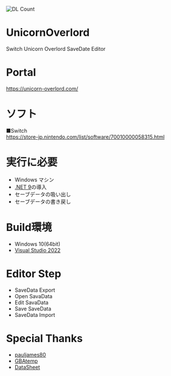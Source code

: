![DL Count](https://img.shields.io/github/downloads/turtle-insect/UnicornOverlord/total.svg)

# UnicornOverlord
Switch Unicorn Overlord SaveDate Editor

# Portal
https://unicorn-overlord.com/

# ソフト
■Switch  
https://store-jp.nintendo.com/list/software/70010000058315.html

# 実行に必要
* Windows マシン
* [.NET 9](https://dotnet.microsoft.com/en-us/download/dotnet/9.0)の導入
* セーブデータの吸い出し
* セーブデータの書き戻し

# Build環境
* Windows 10(64bit)
* [Visual Studio 2022](https://visualstudio.microsoft.com/)

# Editor Step
* SaveData Export
* Open SavaData
* Edit SavaData
* Save SaveData
* SaveData Import

# Special Thanks
* [pauljames80](https://gbatemp.net/members/pj1980.378437/)
* [GBAtemp](https://gbatemp.net/threads/unicorn-overlord-save-editing.650584/)
* [DataSheet](https://docs.google.com/spreadsheets/d/1UXe4nEloKlv14P4H4cOKeJc8R2P1fZW_HaLAuQG96BQ)
